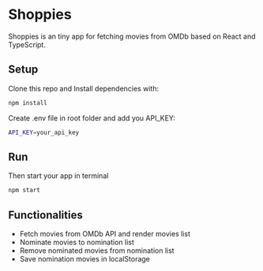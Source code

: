 # Shoppies

Shoppies is an tiny app for fetching movies from OMDb based on React and TypeScript.

## Setup

Clone this repo and Install dependencies with:

```sh
npm install
```
Create .env file in root folder and add you API_KEY:

```sh
API_KEY=your_api_key
```

## Run

Then start your app in terminal
```sh
npm start
```

## Functionalities

- Fetch movies from OMDb API and render movies list
- Nominate movies to nomination list
- Remove nominated movies from nomination list
- Save nomination movies in localStorage 

